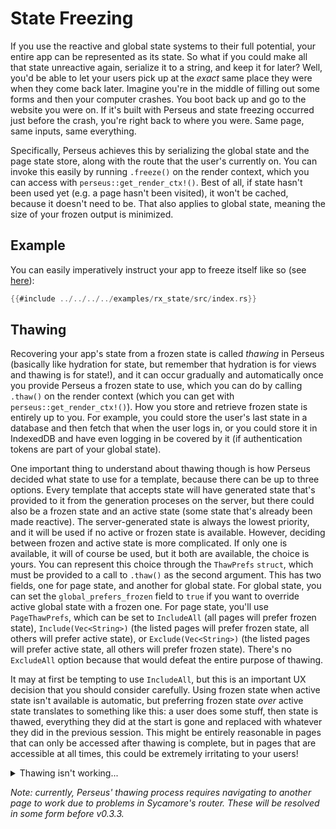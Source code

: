 # State Freezing

If you use the reactive and global state systems to their full potential, your entire app can be represented as its state. So what if you could make all that state unreactive again, serialize it to a string, and keep it for later? Well, you'd be able to let your users pick up at the *exact* same place they were when they come back later. Imagine you're in the middle of filling out some forms and then your computer crashes. You boot back up and go to the website you were on. If it's built with Perseus and state freezing occurred just before the crash, you're right back to where you were. Same page, same inputs, same everything.

Specifically, Perseus achieves this by serializing the global state and the page state store, along with the route that the user's currently on. You can invoke this easily by running `.freeze()` on the render context, which you can access with `perseus::get_render_ctx!()`. Best of all, if state hasn't been used yet (e.g. a page hasn't been visited), it won't be cached, because it doesn't need to be. That also applies to global state, meaning the size of your frozen output is minimized.

## Example

You can easily imperatively instruct your app to freeze itself like so (see [here](https://github.com/arctic-hen7/perseus/tree/main/examples/rx_state/src/index.rs)):

```rust
{{#include ../../../../examples/rx_state/src/index.rs}}
```

## Thawing

Recovering your app's state from a frozen state is called *thawing* in Perseus (basically like hydration for state, but remember that hydration is for views and thawing is for state!), and it can occur gradually and automatically once you provide Perseus a frozen state to use, which you can do by calling `.thaw()` on the render context (which you can get with `perseus::get_render_ctx!()`). How you store and retrieve frozen state is entirely up to you. For example, you could store the user's last state in a database and then fetch that when the user logs in, or you could store it in IndexedDB and have even logging in be covered by it (if authentication tokens are part of your global state).

One important thing to understand about thawing though is how Perseus decided what state to use for a template, because there can be up to three options. Every template that accepts state will have generated state that's provided to it from the generation proceses on the server, but there could also be a frozen state and an active state (some state that's already been made reactive). The server-generated state is always the lowest priority, and it will be used if no active or frozen state is available. However, deciding between frozen and active state is more complicated. If only one is available, it will of course be used, but it both are available, the choice is yours. You can represent this choice through the `ThawPrefs` `struct`, which must be provided to a call to `.thaw()` as the second argument. This has two fields, one for page state, and another for global state. For global state, you can set the `global_prefers_frozen` field to `true` if you want to override active global state with a frozen one. For page state, you'll use `PageThawPrefs`, which can be set to `IncludeAll` (all pages will prefer frozen state), `Include(Vec<String>)` (the listed pages will prefer frozen state, all others will prefer active state), or `Exclude(Vec<String>)` (the listed pages will prefer active state, all others will prefer frozen state). There's no `ExcludeAll` option because that would defeat the entire purpose of thawing.

It may at first be tempting to use `IncludeAll`, but this is an important UX decision that you should consider carefully. Using frozen state when active state isn't available is automatic, but preferring frozen state *over* active state translates to something like this: a user does some stuff, then state is thawed, everything they did at the start is gone and replaced with whatever they did in the previous session. This might be entirely reasonable in pages that can only be accessed after thawing is complete, but in pages that are accessible at all times, this could be extremely irritating to your users!

<details>
<summary>Thawing isn't working...</summary>

It may seem sometimes like thawing has completely failed, and this is usually for one of two reasons.

1. You're extracting the state of another page.
2. You're getting the global state without having it as the second argument to your template function. (In other words, you're getting it manually through `perseus::get_render_ctx!().global_state.borrow()`).

In the first case, the reasoning is simple. Statw thawing is a gradual process, so the state for a page won't be thawed until the user actually visits that page. This is why it's much better to use global state for state that needs to be shared between pages, and you should generally avoid extracting state from other pages.

In the second case, the reason is similar. When you get the global state directly in this way, you bypass the thawing process altogether, meaning thawed state won't show up. If you need to access the global state, you should do it by making it the second argument to your template function (as documented [here](:reference/state/global)).

*Note: in a future version of Perseus, thawing logic may be moved so that direct access does become possible, but it's currently not.*

</details>

*Note: currently, Perseus' thawing process requires navigating to another page to work due to problems in Sycamore's router. These will be resolved in some form before v0.3.3.*
